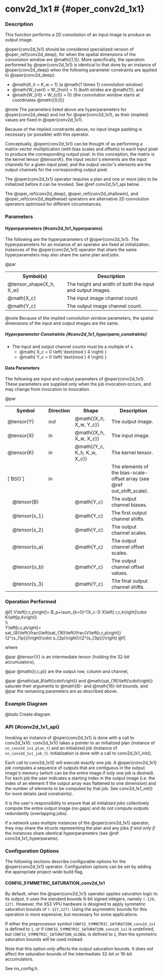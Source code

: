 

# conv2d_1x1 #                                    {#oper_conv2d_1x1}


### Description 

This function performs a 2D convolution of an input image to produce an output image. 

@oper{conv2d_1x1} should be considered specialized version of @oper_ref{conv2d_deep}, for when the spatial dimensions of the convolution
window are @math{(1,1)}. More specifically, the operation performed by @oper{conv2d_1x1} is identical to that done by an instance of
@oper{conv2d_deep} when the following parameter constraints are applied to @oper{conv2d_deep}:

* @math{K_h = K_w = 1}   (a @math{1 \times 1} convolution window)
* @math{W_{vert} = W_{hori} = 1}  (both strides are @math{1}), and
* @math{W_{r0} = W_{c0} = 0}  (the convolution window starts at coordinates @math{(0,0)}

@note The parameters listed above are hyperparameters for @oper{conv2d_deep} and not for @oper{conv2d_1x1}, as their (implied) 
values are fixed in @oper{conv2d_1x1}.

Because of the implied constraints above, no input image padding is necessary (or possible) with this operator.

Conceptually, @oper{conv2d_1x1} can be thought of as performing a matrix-vector multiplication (with bias scales and offsets) to each 
input pixel to produce the corresponding output pixel. In this conception, the matrix is the kernel tensor @tensor{K}, the input 
vector's elements are the input channels for a given input pixel, and the output vector's elements are the output channels for the 
corresponding output pixel.

The @oper{conv2d_1x1} operator requires a plan and one or more jobs to be initialized before it can be invoked. See 
@ref conv2d_1x1_api below.

The @oper_ref{conv2d_deep}, @oper_ref{conv2d_shallowin}, and @oper_ref{conv2d_depthwise} operators are alternative 2D convolution operators
optimized for different circumstances.

### Parameters 

#### Hyperparameters        {#conv2d_1x1_hyperparams}

The following are the hyperparameters of @oper{conv2d_1x1}. The hyperparameters for an instance of an operator are fixed at initialization. 
Instances of the @oper{conv2d_1x1} operator that share the same hyperparameters may also share the same plan and jobs.

@par

<table>
<tr><th>Symbol(s)                   <th>Description

<tr><td>@tensor_shape{X_h, X_w}     <td>The height and width of both the input and output images.
<tr><td>@math{X_c}                  <td>The input image channel count.
<tr><td>@math{Y_c}                  <td>The output image channel count.
</table>

@note Because of the implied convolution window parameters, the spatial dimensions of the input and output images are the same.

##### Hyperparameter Constraints        {#conv2d_1x1_hyperparm_constraints}

* The input and output channel counts must be a multiple of `4`.
  * @math{ X_c = 0 \left( \text{mod } 4 \right) }
  * @math{ Y_c = 0 \left( \text{mod } 4 \right) }

#### Data Parameters

The following are input and output parameters of @oper{conv2d_1x1}. These parameters are supplied only when the job invocation occurs,
and may change from invocation to invocation.

@par

<table>
<tr><th colspan="2">Symbol          <th>Direction   <th>Shape                       <th>Description
<tr><td colspan="2">@tensor{Y}      <td>out         <td>@math{(X_h, X_w, Y_c)}      <td>The output image.
<tr><td colspan="2">@tensor{X}      <td>in          <td>@math{(X_h, X_w, X_c)}      <td>The input image.
<tr><td colspan="2">@tensor{K}      <td>in          <td>@math{(Y_c, K_h, K_w, X_c)} <td>The kernel tensor.
<tr><td colspan="2">[`BSO`]         <td>in          <td>                            <td>The elements of the bias-scale-offset array (see @ref out_shift_scale).
<tr><td>        <td>@tensor{B}      <td>            <td>@math{Y_c}                  <td>The output channel biases.        
<tr><td>        <td>@tensor{s_1}    <td>            <td>@math{Y_c}                  <td>The first output channel shifts.
<tr><td>        <td>@tensor{s_2}    <td>            <td>@math{Y_c}                  <td>The output channel scales.
<tr><td>        <td>@tensor{o_a}    <td>            <td>@math{Y_c}                  <td>The output channel offset scales.
<tr><td>        <td>@tensor{o_b}    <td>            <td>@math{Y_c}                  <td>The output channel offset values.
<tr><td>        <td>@tensor{s_3}    <td>            <td>@math{Y_c}                  <td>The final output channel shifts.
</table>


### Operation Performed

@f[
     V\left[r,c,p\right]=
         B_p+\sum_{k=0}^{X_c-1} 
         X\left[ r,c,k\right]\cdot K\left[p,k\right]\\\
  \\\  
      Y\left[r,c,p\right]= sat_{8}\left(\frac{\left(sat_{16}\left(\frac{V\left[r,c,p\right]}
             {2^{s_{1p}}}\right)\cdot s_{2p}\right)}{2^{s_{3p}}}\right)
@f]

where  

@par
@tensor{V} is an intermediate tensor (holding the 32-bit accumulators),

@par
@math{(r,c,p)} are the output row, column and channel,

@par
@math{sat_8\left(\cdot\right)} and @math{sat_{16}\left(\cdot\right)} saturate their arguments 
     to @math{8}- and @math{16}-bit bounds, and
@par
the remaining parameters are as described above.

### Example Diagram

@todo Create diagram

### API                     {#conv2d_1x1_api}

Invoking an instance of @oper{conv2d_1x1} is done with a call to conv2d_1x1(). conv2d_1x1() takes a pointer to an initialized plan 
(instance of `nn_conv2d_1x1_plan_t`) and an initialized job (instance of `nn_conv2d_1x1_job_t`). Initialization is done with a call
to conv2d_1x1_init().

Each call to conv2d_1x1() will execute exactly one job. A @oper{conv2d_1x1} job computes a sequence of outputs that are contiguous in
the output image's memory (which can be the entire image if only one job is desired). For each job the user indicates a starting index
in the output image (i.e. the index of an element if the output array was flattened to one dimension) and the number of elements to be 
computed by that job. See conv2d_1x1_init() for more details (and constraints).

It is the user's responsibility to ensure that all initialized jobs collectively compute the entire output image (no gaps) and do not
compute outputs redundantly (overlapping jobs).

If a network uses multiple instances of the @oper{conv2d_1x1} operator, they may share the structs representing the plan and any jobs 
*if and only if* the instances share identical hyperparameters (see @ref conv2d_1x1_hyperparams).


### Configuration Options

The following sections describe configurable options for the @oper{conv2d_1x1} operator. Configuration options can
be set by adding the appropriate project-wide build flag.

#### CONFIG_SYMMETRIC_SATURATION_conv2d_1x1

By default, when the @oper{conv2d_1x1} operator applies saturation logic to its output, it uses the standard bounds 8-bit 
signed integers, namely `(-128, 127)`. However, the XS3 VPU hardware is designed to apply symmetric saturation bounds of
`(-127,127)`. Using the asymmetric bounds for this operation is more expensive, but necessary for some applications.

If either the preprocessor symbol `CONFIG_SYMMETRIC_SATURATION_conv2d_1x1` is defined to `1`, or if 
`CONFIG_SYMMETRIC_SATURATION_conv2d_1x1` is undefined, but `CONFIG_SYMMETRIC_SATURATION_GLOBAL` is defined to `1`,
then the symmetric saturation bounds will be used instead. 

Note that this option *only* affects the output saturation bounds. It does *not* affect the saturation bounds of the
intermediate 32-bit or 16-bit accumulators.

See nn_config.h.


